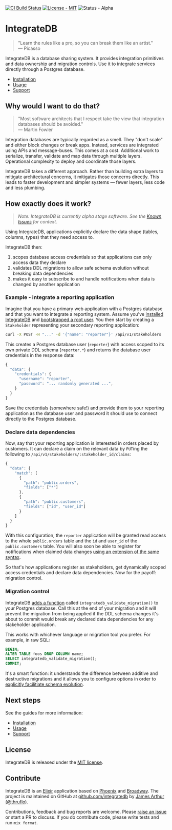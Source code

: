 
[![CI Build Status](https://circleci.com/gh/integratedb/integrate.svg?style=shield)](https://circleci.com/gh/integratedb/integrate)
[![License - MIT](https://img.shields.io/badge/license-MIT-green)](https://github.com/integratedb/integrate/blob/main/LICENSE.md)
![Status - Alpha](https://img.shields.io/badge/status-alpha-red)

# IntegrateDB

> "Learn the rules like a pro, so you can break them like an artist."\
> — Picasso

IntegrateDB is a database sharing system. It provides integration primitives and data ownership and migration controls. Use it to integrate services directly through a Postgres database.

- [Installation](https://hexdocs.pm/integratedb/installation.html)
- [Usage](https://hexdocs.pm/integratedb/usage.html)
- [Support](https://hexdocs.pm/integratedb/support.html)

## Why would I want to do that?

> "Most software architects that I respect take the view that integration databases should be avoided."\
> — Martin Fowler

Integration databases are typically regarded as a smell. They "don't scale" and either block changes or break apps. Instead, services are integrated using APIs and message-buses. This comes at a cost. Additional work to serialize, transfer, validate and map data through multiple layers. Operational complexity to deploy and coordinate those layers.

IntegrateDB takes a different approach. Rather than building extra layers to mitigate architectural concerns, it mitigates those concerns directly. This leads to faster development and simpler systems — fewer layers, less code and less plumbing.

## How exactly does it work?

> *Note: IntegrateDB is currently alpha stage software. See the [Known Issues](https://github.com/integratedb/integrate/blob/main/KNOWN_ISSUES.md) for context.*

Using IntegrateDB, applications explicitly declare the data shape (tables, columns, types) that they need access to.

IntegrateDB then:

1. scopes database access credentials so that applications can only access data they declare
2. validates DDL migrations to allow safe schema evolution without breaking data dependencies
3. makes it easy to subscribe to and handle notifications when data is changed by another application

### Example - integrate a reporting application

Imagine that you have a primary web application with a Postgres database and that you want to integrate a reporting system. Assume you've [installed IntegrateDB](https://hexdocs.pm/integratedb/installation.html) and [bootstrapped a root user](https://hexdocs.pm/integratedb/usage.html). You then start by creating a `Stakeholder` representing your secondary reporting application:

```sh
curl -X POST -H "..." -d '{"name": "reporter"}' /api/v1/stakeholders
```

This creates a Postgres database user (`reporter`) with access scoped to its own private DDL schema (`reporter.*`) and returns the database user credentials in the response data:

```js
{
  "data": {
    "credentials": {
      "username": "reporter", 
      "password": "... randomly generated ...",
    }
  }
}
```

Save the credentials (somewhere safe!) and provide them to your reporting application as the database user and password it should use to connect directly to the Postgres database.

### Declare data dependencies

Now, say that your reporting application is interested in orders placed by customers. It can declare a claim on the relevant data by `PUT`ing the following to `/api/v1/stakeholders/:stakeholder_id/claims`:

```js
{
  "data": {
    "match": [
      {
        "path": "public.orders",
        "fields": ["*"]
      },
      {
        "path": "public.customers",
        "fields": ["id", "user_id"]
      }
    ]
  }
}
```

With this configuration, the `reporter` application will be granted read access to the whole `public.orders` table and the `id` and `user_id` of the `public.customers` table. You will also soon be able to register for notifications when claimed data changes [using an extension of the same syntax](https://hexdocs.pm/integratedb/usage.html#notifications).

So that's how applications register as stakeholders, get dynamically scoped access credentials and declare data dependencies. Now for the payoff: migration control.

### Migration control

IntegrateDB [adds a function](https://hexdocs.pm/integratedb/usage.html#migration-control) called `integratedb_validate_migration()` to your Postgres database. Call this at the end of your migration and it will prevent the migration from being applied if the DDL schema changes it's about to commit would break any declared data dependencies for any stakeholder application.

This works with whichever language or migration tool you prefer. For example, in raw SQL:

```sql
BEGIN;
ALTER TABLE foos DROP COLUMN name;
SELECT integratedb_validate_migration();
COMMIT;
```

It's a smart function: it understands the difference between additive and destructive migrations and it allows you to configure options in order to [explicitly facilitiate schema evolution](https://hexdocs.pm/integratedb/usage.html#schema-evolution).

## Next steps

See the guides for more information:

- [Installation](https://hexdocs.pm/integratedb/installation.html)
- [Usage](https://hexdocs.pm/integratedb/usage.html)
- [Support](https://hexdocs.pm/integratedb/support.html)

## License

IntegrateDB is released under the [MIT license](https://github.com/integratedb/integrate/blob/main/LICENSE.md).

## Contribute

IntegrateDB is an [Elixir](https://elixir-lang.org) application based on [Phoenix](https://www.phoenixframework.org) and [Broadway](https://github.com/dashbitco/broadway). The project is maintained on GitHub at [github.com/integratedb](https://github.com/integratedb) by [James Arthur (@thruflo)](https://github.com/thruflo).

Contributions, feedback and bug reports are welcome. Please [raise an issue](https://github.com/integratedb/integrate/issues/new) or start a PR to discuss. If you do contribute code, please write tests and run `mix format`.
